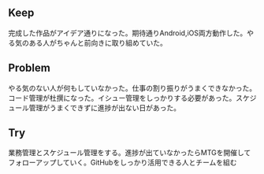 ## Keep
完成した作品がアイデア通りになった。期待通りAndroid,iOS両方動作した。やる気のある人がちゃんと前向きに取り組めていた。

## Problem
やる気のない人が何もしていなかった。仕事の割り振りがうまくできなかった。コード管理が杜撰になった。イシュー管理をしっかりする必要があった。スケジュール管理がうまくできずに進捗が出ない日があった。

## Try
業務管理とスケジュール管理をする。進捗が出ていなかったらMTGを開催してフォローアップしていく。GitHubをしっかり活用できる人とチームを組む
